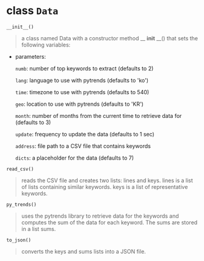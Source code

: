 # class `Data`

`__init__()`

> a class named Data with a constructor method __ __init__ __() that sets the following variables:

- parameters: 

  `numb`: number of top keywords to extract (defaults to 2)
  
  `lang`: language to use with pytrends (defaults to 'ko')
  
  `time`: timezone to use with pytrends (defaults to 540)
  
  `geo`: location to use with pytrends (defaults to 'KR')
  
  `month`: number of months from the current time to retrieve data for (defaults to 3)
  
  `update`: frequency to update the data (defaults to 1 sec)
  
  `address`: file path to a CSV file that contains keywords
  
  `dicts`: a placeholder for the data (defaults to 7)
  
  

`read_csv()`

  > reads the CSV file and creates two lists: lines and keys. 
  > lines is a list of lists containing similar keywords. 
  > keys is a list of representative keywords.



`py_trends()`

  > uses the pytrends library to retrieve data for the keywords and computes the sum of the data for each keyword. 
  > The sums are stored in a list sums.



`to_json()`

 >  converts the keys and sums lists into a JSON file.
